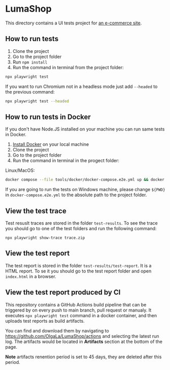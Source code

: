 # LumaShop

This directory contains a UI tests project for [an e-commerce site](https://magento.softwaretestingboard.com/). 

## How to run tests

1. Clone the project
2. Go to the project folder
3. Run `npm install`
4. Run the command in terminal from the project folder:

```bash
npx playwright test
```

If you want to run Chromium not in a headless mode just add `--headed` to the previous command:

```bash
npx playwright test --headed
```

## How to run tests in Docker

If you don't have Node.JS installed on your machine you can run same tests in Docker.

1. [Install Docker](https://docs.docker.com/get-docker/) on your local machine 
2. Clone the project 
3. Go to the project folder
4. Run the command in terminal in the progect folder:

Linux/MacOS:

```bash
docker compose --file tools/docker/docker-compose.e2e.yml up && docker compose  --file tools/docker/docker-compose.e2e.yml rm
```
If you are going to run the tests on Windows machine, please change `${PWD}` in `docker-compose.e2e.yml` to the absolute path to the project folder.

## View the test trace

Test resuslt traces are stored in the folder `test-results`. To see the trace you should go to one of the test folders and run the following command:

`npx playwright show-trace trace.zip` 

## View the test report 

The test report is stored in the folder `test-results/test-report`. It is a HTML report. To se it you should go to the test report folder and open `index.html` in a browser.

## View the test report produced by CI 

This repository contains a GitHub Actions build pipeline that can be triggered by on every push to main branch, pull request or manualy. It executes `npx playwright test` command in a docker container, and then uploads test reports as build artifacts. 

You can find and download them by navigating to https://github.com/OlgaLa/LumaShop/actions and selecting the latest run log. The artifacts would be located in **Artifacts** section at the bottom of the page. 

**Note** artifacts renention period is set to 45 days, they are deleted after this period.

